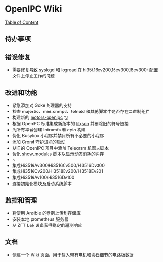 # OpenIPC Wiki
[Table of Content](../README.zh.md)

待办事项 
----

## 错误修复

* 需要修复导致 syslogd 和 logread 在 hi35{16ev200,16ev300,18ev300} 配置文件上停止工作的问题


## 改进和功能

* 紧急添加对 Goke 处理器的支持
* 检查 majestic、mini_snmpd、telnetd 和其他脚本中是否存在二进制组件
* 构建新的 [motors-openipc](https://github.com/OpenIPC/motors/tree/master/XM) 包
* 根据 OpenIPC 标准集成新版本的 [libjson](https://github.com/json-c/json-c/tree/json-c-0.15) 并删除旧的符号链接
* 为所有平台创建 Initramfs 和 cpio 构建
* 优化 Busybox 小程序并禁用所有不必要的小程序
* 添加 Crond 守护进程的启动
* 从旧的 OpenIPC 项目中添加 Telegram 机器人脚本
* 优化 show_modules 脚本以显示动态消耗的内存
* ~
* 集成Hi3516Av300/Hi3516Cv500/Hi3516Dv300
* 集成Hi3516Cv200/Hi3518Ev200/Hi3518Ev201
* 集成Hi3516Av100/Hi3516Dv100
* 连接初始化模块及启动系统脚本


## 监控和管理

* 将使用 Ansible 的示例上传到存储库
* 安装本地 prometheus 服务器
* 从 ZFT Lab 设备获得稳定的遥测响应


## 文档

* 创建一个 Wiki 页面，用于输入带有电机和协议细节的电路板数据

